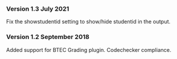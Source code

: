 ### Version 1.3 July 2021
Fix the showstudentid setting to show/hide studentid in the output.
### Version 1.2 September 2018
Added support for BTEC Grading plugin. Codechecker compliance.
